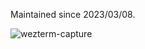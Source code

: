 Maintained since 2023/03/08.

![wezterm-capture](https://github.com/queuek/dotfiles/blob/main/img/nvim-20230503.png)
